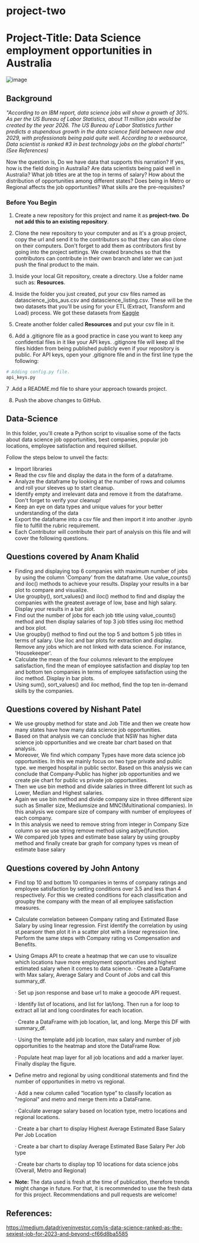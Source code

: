 # project-two

# Project-Title: Data Science employment opportunities in Australia

![image](https://user-images.githubusercontent.com/109832565/190567544-cf01d579-eb63-4f88-a4e2-c3a6665e6c0c.png)


## Background

_"According to an IBM report, data science jobs will show a growth of 30%. As per the US Bureau of Labor Statistics, about 11 million jobs would be created by the year 2026. The US Bureau of Labor Statistics further predicts a stupendous growth in the data science field between now and 2029, with professionals being paid quite well. According to a websource, Data scientist is ranked #3 in best technology jobs on the global charts!"(See References)_

Now the question is, Do we have data that supports this narration? If yes, how is the field doing in Australia? Are data scientists being paid well in Australia? What job titles are at the top in terms of salary? How about the distribution of opportunities among different states? Does being in Metro or Regional affects the job opportunities? What skills are the pre-requisites? 

### Before You Begin

1. Create a new repository for this project and name it as **project-two**. 
   **Do not add this to an existing repository**.

2. Clone the new repository to your computer and as it's a group project, copy the url and send it to the contributors so that they can also clone on their computers. Don't forget to add them as contributors first by going into the project settings. We created branches so that the contributors can contribute in their own branch and later we can just push the final product to the main.

3. Inside your local Git repository, create a directory. Use a folder name such as: **Resources**.

4. Inside the folder you just created, put your csv files named as datascience_jobs_aus.csv and datascience_listing.csv. These will be the two datasets that you'll be using for your ETL (Extract, Transform and Load) process. We got these datasets from [Kaggle](https://www.kaggle.com/)

5. Create another folder called **Resources** and put your csv file in it.

6. Add a .gitignore file as a good practice in case you want to keep any confidential files in it like your API keys. .gitignore file will keep all the files hidden from being published publicly even if your repository is public. For API keys, open your .gitignore file and in the first line type the following:

```python
# Adding config.py file.
api_keys.py
```

7 .Add a README.md file to share your approach towards project.

8. Push the above changes to GitHub.

## Data-Science

In this folder, you'll create a Python script to visualise some of the facts about data science job opportunities, best companies, popular job locations, employee satisfaction and required skillset.

Follow the steps below to unveil the facts:

- Import libraries
- Read the csv file and display the data in the form of a dataframe.
- Analyze the dataframe by looking at the number of rows and columns and roll your sleeves up to start cleanup.
- Identify empty and irrelevant data and remove it from the dataframe. Don't forget to verify your cleanup!
- Keep an eye on data types and unique values for your better understanding of the data
- Export the dataframe into a csv file and then import it into another .ipynb file to fulfill the rubric requirement.
- Each Contributor will contribute their part of analysis on this file and will cover the following questions.

## Questions covered by Anam Khalid
- Finding and displaying top 6 companies with maximum number of jobs by using the column 'Company' from the dataframe. Use value_counts() and iloc() methods to achieve
  your results. Display your results in a bar plot to compare and visualize.
- Use groupby(), sort_values() and iloc() method to find and display the companies with the greatest average of low, base and high salary. Display your results in a
  bar plot.
- Find out the number of jobs for each job title using value_counts() method and then display salaries of top 3 job titles using iloc method and box plot.
- Use groupby() method to find out the top 5 and bottom 5 job titles in terms of salary. Use iloc and bar plots for extraction and display. Remove any jobs which are
  not linked with data science. For instance, 'Housekeeper'.
- Calculate the mean of the four columns relevant to the employee satisfaction, find the mean of employee satisfaction and display top ten and bottom ten companies in   terms of employee satisfaction using the iloc method. Display in bar plots.
- Using sum(), sort_values() and iloc method, find the top ten in-demand skills by the companies.

## Questions covered by Nishant Patel
- We use groupby method for state and Job Title and then we create how many states have how many data science job opportunities. 
- Based on that analysis we can conclude that NSW has higher data science job opportunities and we create bar chart based on that analysis.
- Moreover, We find which company Types have more data science job opportunities. In this we mainly focus on two type private and public type. we merged hospital in     public sector. Based on this analysis we can conclude that Company-Public has higher job opportunities and we create pie chart for public vs private job
  opportunities.
- Then we use bin method and divide salaries in three different lot such as Lower, Median and Highest salaries.
- Again we use bin method and divide company size in three different size such as Smaller size, Mediumsize and MNC(Multinational companies). In this analysis we 
  compare size of company with number of employees of each company. 
- In this analysis we need to remove string from integer in Company Size column so we use string remove method using astye()function.
- We compared job types and estimate base salary by using groupby method and finally create bar graph for company types vs mean of estimate base salary 

## Questions covered by John Antony

- Find top 10 and bottom 10 companies in terms of company ratings and employee satisfaction by setting conditions over 3.5 and less than 4 respectively. For this we created conditions for each classification and groupby the company with the mean of all employee satisfaction measures.
- Calculate correlation between Company rating and Estimated Base Salary by using linear regression. First identify the correlation by using st.pearsonr then plot it in a scatter plot with a linear regression line. Perform the same steps with Company rating vs Compensation and Benefits.
- Using Gmaps API to create a heatmap that we can use to visualize which locations have more employment opportunities and highest estimated salary when it comes to data science.
  ·        Create a DataFrame with Max salary, Average Salary and Count of Jobs and call this summary_df.

  ·        Set up json response and base url to make a geocode API request.

  ·        Identify list of locations, and list for lat/long. Then run a for loop to extract all lat and long coordinates for each location.

  ·        Create a DataFrame with job location, lat, and long. Merge this DF with summary_df.

  ·        Using the template add job location, max salary and number of job opportunities to the heatmap and store the DataFrame Row.

  ·        Populate heat map layer for all job locations and add a marker layer. Finally display the figure.

- Define metro and regional by using conditional statements and find the number of opportunities in metro vs regional.

   ·        Add a new column called “location type” to classify location as "regional" and metro and merge them into a DataFrame.

   ·        Calculate average salary based on location type, metro locations and regional locations.

   ·        Create a bar chart to display Highest Average Estimated Base Salary Per Job Location

   ·        Create a bar chart to display Average Estimated Base Salary Per Job type

   ·        Create bar charts to display top 10 locations for data science jobs (Overall, Metro and Regional)


- **Note:** The data used is fresh at the time of publication, therefore trends might change in future. For that, it is recommended to use the fresh data for this project. Recommendations and pull requests are welcome!
 
## References:
https://medium.datadriveninvestor.com/is-data-science-ranked-as-the-sexiest-job-for-2023-and-beyond-cf66d8ba5585

